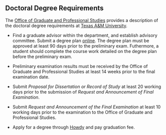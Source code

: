 Doctoral Degree Requirements
----------------------------

The [Office of Graduate and Professional Studies](http://ogs.tamu.edu/) provides a description of the doctoral degree requirements at [Texas A&M University](http://www.tamu.edu/).

* Find a graduate advisor within the department, and establish advisory committee.
Submit a degree plan [online](https://ogsdpss.tamu.edu/).
The degree plan must be approved at least 90 days prior to the preliminary exam.
Futhermore, a student should complete the course work detailed on the degree plan before the preliminary exam.

* Preliminary examination results must be received by the Office of Graduate and Professional Studies at least 14 weeks prior to
the final examination date.

* Submit _Proposal for Dissertation or Record of Study_ at least 20 working days prior to the submission of _Request and Announcement of Final Examination_.

* Submit _Request and Announcement of the Final Examination_ at least 10 working days prior to the examination to the Office of Graduate and Professional Studies.

* Apply for a degree through [Howdy](https://howdy.tamu.edu) and pay graduation fee.



